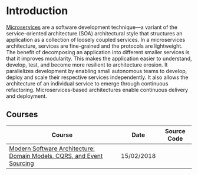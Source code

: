 # Introduction
[Microservices](https://en.wikipedia.org/wiki/Microservices) are a software development technique—a variant of the service-oriented architecture (SOA) architectural style that structures an application as a collection of loosely coupled services. In a microservices architecture, services are fine-grained and the protocols are lightweight. The benefit of decomposing an application into different smaller services is that it improves modularity. This makes the application easier to understand, develop, test, and become more resilient to architecture erosion. It parallelizes development by enabling small autonomous teams to develop, deploy and scale their respective services independently. It also allows the architecture of an individual service to emerge through continuous refactoring. Microservices-based architectures enable continuous delivery and deployment.

## Courses
| Course                                                                                                                                         | Date               | Source Code                                                                                         |
| ----------------------------------------------------------------------------------------------------------------------------------------------- | ------------------- | --------------------------------------------------------------------------------------------------- |
| [Modern Software Architecture: Domain Models, CQRS, and Event Sourcing](/other/microservices-modern-software-architecture-domain-models-cqrs-event-sourcing.md)| 15/02/2018 | |